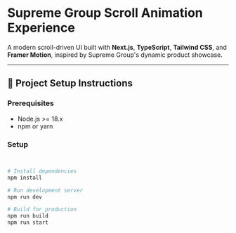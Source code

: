 # Supreme Group Scroll Animation Experience

A modern scroll-driven UI built with **Next.js**, **TypeScript**, **Tailwind CSS**, and **Framer Motion**, inspired by Supreme Group's dynamic product showcase.

---

## 🚀 Project Setup Instructions

### Prerequisites

- Node.js >= 18.x
- npm or yarn

### Setup

```bash


# Install dependencies
npm install

# Run development server
npm run dev

# Build for production
npm run build
npm run start
```
